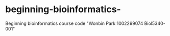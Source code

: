 # beginning-bioinformatics-
Beginning bioinformatics course code 
"Wonbin Park 1002299074 Biol5340-001"
